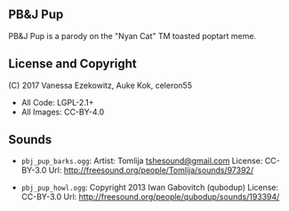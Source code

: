 
## PB&J Pup

PB&J Pup is a parody on the "Nyan Cat" TM toasted poptart meme.


## License and Copyright

(C) 2017 Vanessa Ezekowitz, Auke Kok, celeron55

 * All Code: LGPL-2.1+
 * All Images: CC-BY-4.0


## Sounds

 * `pbj_pup_barks.ogg`:
   Artist: Tomlija <tshesound@gmail.com>
   License: CC-BY-3.0
   Url: http://freesound.org/people/Tomlija/sounds/97392/

 * `pbj_pup_howl.ogg`:
   Copyright 2013 Iwan Gabovitch (qubodup)
   License: CC-BY-3.0
   Url: http://freesound.org/people/qubodup/sounds/193394/

